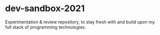 # dev-sandbox-2021
Experimentation &amp; review repository, to stay fresh with and build upon my full stack of programming technologies.
